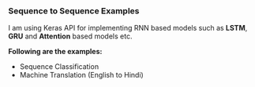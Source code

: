 ### Sequence to Sequence Examples
I am using Keras API for implementing RNN based models such as **LSTM**, **GRU** and **Attention** based models etc.

**Following are the examples:**
- Sequence Classification
- Machine Translation (English to Hindi)
